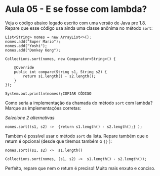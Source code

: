 # Aula 05 - E se fosse com lambda?

Veja o código abaixo legado escrito com uma versão de Java pre 1.8. Repare que esse código usa ainda uma classe anônima no método `sort`:

```
List<String> nomes = new ArrayList<>();
nomes.add("Super Mario");
nomes.add("Yoshi");
nomes.add("Donkey Kong");

Collections.sort(nomes, new Comparator<String>() {

    @Override
    public int compare(String s1, String s2) {
        return s1.length() - s2.length();
    }
});

System.out.println(nomes);COPIAR CÓDIGO
```

Como seria a implementação da chamada do método `sort` com lambda? Marque as implementações corretas:

*Selecione 2 alternativas*

`nomes.sort((s1, s2) ->  {return s1.length() - s2.length();} );`

Também é possível usar o método `sort` da lista. Repare também que o return é opcional (desde que tiremos também o `{}` ):

```
nomes.sort((s1, s2) ->  s1.length()
```

`Collections.sort(nomes, (s1, s2) ->  s1.length() - s2.length());`

Perfeito, repare que nem o return é preciso! Muito mais enxuto e conciso.